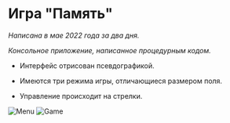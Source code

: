 # Игра "Память"

*Написана в мае 2022 года за два дня.*

*Консольное приложение, написанное процедурным кодом.*

* Интерфейс отрисован псевдографикой.

* Имеются три режима игры, отличающиеся размером поля.

* Управление происходит на стрелки.

![Menu](https://user-images.githubusercontent.com/104451273/185738437-af0fc161-6788-401e-9057-bcbae25e2e7c.png)
![Game](https://user-images.githubusercontent.com/104451273/185738438-a100d03a-81ba-43fc-af87-d856cb281f48.png)
